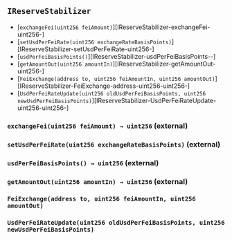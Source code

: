 ## <span id="IReserveStabilizer"></span> `IReserveStabilizer`



- [`exchangeFei(uint256 feiAmount)`][IReserveStabilizer-exchangeFei-uint256-]
- [`setUsdPerFeiRate(uint256 exchangeRateBasisPoints)`][IReserveStabilizer-setUsdPerFeiRate-uint256-]
- [`usdPerFeiBasisPoints()`][IReserveStabilizer-usdPerFeiBasisPoints--]
- [`getAmountOut(uint256 amountIn)`][IReserveStabilizer-getAmountOut-uint256-]
- [`FeiExchange(address to, uint256 feiAmountIn, uint256 amountOut)`][IReserveStabilizer-FeiExchange-address-uint256-uint256-]
- [`UsdPerFeiRateUpdate(uint256 oldUsdPerFeiBasisPoints, uint256 newUsdPerFeiBasisPoints)`][IReserveStabilizer-UsdPerFeiRateUpdate-uint256-uint256-]
### <span id="IReserveStabilizer-exchangeFei-uint256-"></span> `exchangeFei(uint256 feiAmount) → uint256` (external)



### <span id="IReserveStabilizer-setUsdPerFeiRate-uint256-"></span> `setUsdPerFeiRate(uint256 exchangeRateBasisPoints)` (external)



### <span id="IReserveStabilizer-usdPerFeiBasisPoints--"></span> `usdPerFeiBasisPoints() → uint256` (external)



### <span id="IReserveStabilizer-getAmountOut-uint256-"></span> `getAmountOut(uint256 amountIn) → uint256` (external)



### <span id="IReserveStabilizer-FeiExchange-address-uint256-uint256-"></span> `FeiExchange(address to, uint256 feiAmountIn, uint256 amountOut)`



### <span id="IReserveStabilizer-UsdPerFeiRateUpdate-uint256-uint256-"></span> `UsdPerFeiRateUpdate(uint256 oldUsdPerFeiBasisPoints, uint256 newUsdPerFeiBasisPoints)`



